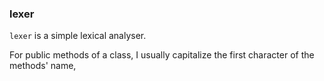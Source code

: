 ### lexer

`lexer` is a simple lexical analyser.

For public methods of a class, I usually capitalize the first character of
the methods' name, 